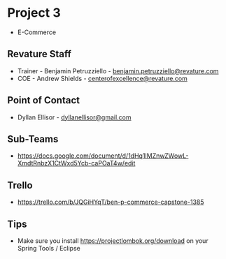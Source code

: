 # Project 3

* E-Commerce

## Revature Staff

* Trainer - Benjamin Petruzziello - benjamin.petruzziello@revature.com
* COE - Andrew Shields - centerofexcellence@revature.com

## Point of Contact

* Dyllan Ellisor - dyllanellisor@gmail.com

## Sub-Teams

* https://docs.google.com/document/d/1dHq1IMZnwZWowL-XmdtRnbzX1CtWxd5Ycb-caPOaT4w/edit

## Trello

* https://trello.com/b/JQGiHYqT/ben-p-commerce-capstone-1385

## Tips

* Make sure you install https://projectlombok.org/download on your Spring Tools / Eclipse